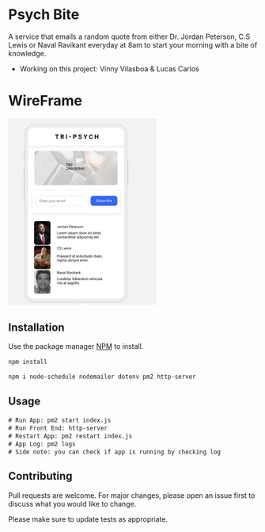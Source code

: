 # Psych Bite

A service that emails a random quote from either Dr. Jordan Peterson, C.S Lewis or Naval Ravikant everyday at 8am to start your morning with a bite of knowledge.
- Working on this project: Vinny Vilasboa & Lucas Carlos


# WireFrame

<img
  src="assets/wireframe.png"
  alt="wireframe"
  style="display: inline-block; margin: 0 auto; max-width: 300px">
## Installation

Use the package manager [NPM](https://www.npmjs.com/) to install.

```
npm install
```

```
npm i node-schedule nodemailer dotenv pm2 http-server
```

## Usage

```Run
# Run App: pm2 start index.js
# Run Front End: http-server
# Restart App: pm2 restart index.js
# App Log: pm2 logs 
# Side note: you can check if app is running by checking log
```

## Contributing

Pull requests are welcome. For major changes, please open an issue first
to discuss what you would like to change.

Please make sure to update tests as appropriate.

